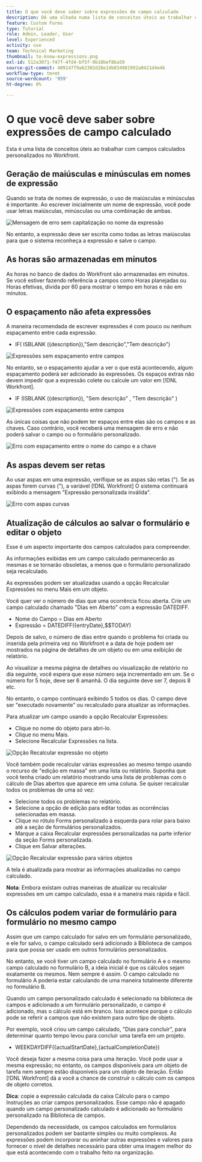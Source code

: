 ```yaml
---
title: O que você deve saber sobre expressões de campo calculado
description: Dê uma olhada numa lista de conceitos úteis ao trabalhar com campos calculados personalizados em [!DNL Workfront].
feature: Custom Forms
type: Tutorial
role: Admin, Leader, User
level: Experienced
activity: use
team: Technical Marketing
thumbnail: to-know-expressions.png
exl-id: 512a3071-f47f-4fd4-bf5f-9b18bef8ba59
source-git-commit: 409147f9a62302d28e14b834981992a0421d4e4b
workflow-type: tm+mt
source-wordcount: '959'
ht-degree: 0%

---
```


# O que você deve saber sobre expressões de campo calculado

Esta é uma lista de conceitos úteis ao trabalhar com campos calculados personalizados no Workfront.

## Geração de maiúsculas e minúsculas em nomes de expressão

Quando se trata de nomes de expressão, o uso de maiúsculas e minúsculas é importante. Ao escrever inicialmente um nome de expressão, você pode usar letras maiúsculas, minúsculas ou uma combinação de ambas.

![Mensagem de erro sem capitalização no nome da expressão](assets/T2K01.png)

No entanto, a expressão deve ser escrita como todas as letras maiúsculas para que o sistema reconheça a expressão e salve o campo.



## As horas são armazenadas em minutos

As horas no banco de dados do Workfront são armazenadas em minutos. Se você estiver fazendo referência a campos como Horas planejadas ou Horas efetivas, divida por 60 para mostrar o tempo em horas e não em minutos.

## O espaçamento não afeta expressões

A maneira recomendada de escrever expressões é com pouco ou nenhum espaçamento entre cada expressão.

* IF( ISBLANK ({description}),&quot;Sem descrição&quot;,&quot;Tem descrição&quot;)

![Expressões sem espaçamento entre campos](assets/T2K02.png)

No entanto, se o espaçamento ajudar a ver o que está acontecendo, algum espaçamento poderá ser adicionado às expressões. Os espaços extras não devem impedir que a expressão colete ou calcule um valor em [!DNL Workfront].

* IF (ISBLANK ({description}), &quot;Sem descrição&quot; , &quot;Tem descrição&quot; )

![Expressões com espaçamento entre campos](assets/T2K03.png)

As únicas coisas que não podem ter espaços entre elas são os campos e as chaves. Caso contrário, você receberá uma mensagem de erro e não poderá salvar o campo ou o formulário personalizado.

![Erro com espaçamento entre o nome do campo e a chave](assets/T2K04.png)

## As aspas devem ser retas

Ao usar aspas em uma expressão, verifique se as aspas são retas (&quot;). Se as aspas forem curvas (&quot;), a variável [!DNL Workfront] O sistema continuará exibindo a mensagem &quot;Expressão personalizada inválida&quot;.

![Erro com aspas curvas](assets/T2K05.png)

## Atualização de cálculos ao salvar o formulário e editar o objeto

Esse é um aspecto importante dos campos calculados para compreender.

As informações exibidas em um campo calculado permanecerão as mesmas e se tornarão obsoletas, a menos que o formulário personalizado seja recalculado.

As expressões podem ser atualizadas usando a opção Recalcular Expressões no menu Mais em um objeto.

Você quer ver o número de dias que uma ocorrência ficou aberta. Crie um campo calculado chamado &quot;Dias em Aberto&quot; com a expressão DATEDIFF.

* Nome do Campo = Dias em Aberto
* Expressão = DATEDIFF({entryDate},$$TODAY)

Depois de salvo, o número de dias entre quando o problema foi criada ou inserida pela primeira vez no Workfront e a data de hoje podem ser mostrados na página de detalhes de um objeto ou em uma exibição de relatório.

Ao visualizar a mesma página de detalhes ou visualização de relatório no dia seguinte, você espera que esse número seja incrementado em um. Se o número for 5 hoje, deve ser 6 amanhã. O dia seguinte deve ser 7, depois 8 etc.

No entanto, o campo continuará exibindo 5 todos os dias. O campo deve ser &quot;executado novamente&quot; ou recalculado para atualizar as informações.

Para atualizar um campo usando a opção Recalcular Expressões:

* Clique no nome do objeto para abri-lo.
* Clique no menu Mais.
* Selecione Recalcular Expressões na lista.

![Opção Recalcular expressão no objeto](assets/T2K06.png)

Você também pode recalcular várias expressões ao mesmo tempo usando o recurso de &quot;edição em massa&quot; em uma lista ou relatório. Suponha que você tenha criado um relatório mostrando uma lista de problemas com o cálculo de Dias abertos que aparece em uma coluna. Se quiser recalcular todos os problemas de uma só vez:

* Selecione todos os problemas no relatório.
* Selecione a opção de edição para editar todas as ocorrências selecionadas em massa.
* Clique no rótulo Forms personalizado à esquerda para rolar para baixo até a seção de formulários personalizados.
* Marque a caixa Recalcular expressões personalizadas na parte inferior da seção Forms personalizada.
* Clique em Salvar alterações.

![Opção Recalcular expressão para vários objetos](assets/T2K07.png)

A tela é atualizada para mostrar as informações atualizadas no campo calculado.

**Nota**: Embora existam outras maneiras de atualizar ou recalcular expressões em um campo calculado, essa é a maneira mais rápida e fácil.

## Os cálculos podem variar de formulário para formulário no mesmo campo

Assim que um campo calculado for salvo em um formulário personalizado, e ele for salvo, o campo calculado será adicionado à Biblioteca de campos para que possa ser usado em outros formulários personalizados.

No entanto, se você tiver um campo calculado no formulário A e o mesmo campo calculado no formulário B, a ideia inicial é que os cálculos sejam exatamente os mesmos. Nem sempre é assim. O campo calculado no formulário A poderia estar calculando de uma maneira totalmente diferente no formulário B.

Quando um campo personalizado calculado é selecionado na biblioteca de campos e adicionado a um formulário personalizado, o campo é adicionado, mas o cálculo está em branco. Isso acontece porque o cálculo pode se referir a campos que não existem para outro tipo de objeto.

Por exemplo, você criou um campo calculado, &quot;Dias para concluir&quot;, para determinar quanto tempo levou para concluir uma tarefa em um projeto.

* WEEKDAYDIFF({actualStartDate},{actualCompletionDate})

Você deseja fazer a mesma coisa para uma iteração. Você pode usar a mesma expressão; no entanto, os campos disponíveis para um objeto de tarefa nem sempre estão disponíveis para um objeto de iteração. Então [!DNL Workfront] dá a você a chance de construir o cálculo com os campos de objeto corretos.

**Dica**: copie a expressão calculada da caixa Cálculo para o campo Instruções ao criar campos personalizados. Esse campo não é apagado quando um campo personalizado calculado é adicionado ao formulário personalizado na Biblioteca de campos.

Dependendo da necessidade, os campos calculados em formulários personalizados podem ser bastante simples ou muito complexos. As expressões podem incorporar ou aninhar outras expressões e valores para fornecer o nível de detalhes necessário para obter uma imagem melhor do que está acontecendo com o trabalho feito na organização.

<!--Depending on the need, calculated fields in custom forms can be quite simple or very complex. Expressions can embed, or nest, other expressions and values to provide the level of detail needed to get a better picture of what is going on with the work being done at your organization. 

Most of the examples and exercises in this course have been relatively simple to provide a base understanding of the expressions most commonly used and how to build those expressions in a custom calculated field. 

Now you're ready to start building your own calculated custom fields.-->
